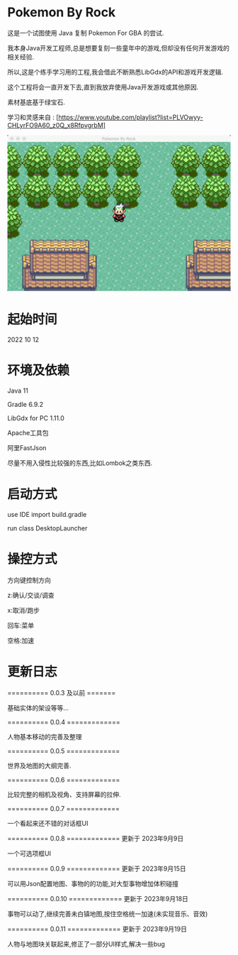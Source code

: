 # Pokemon By Rock

这是一个试图使用 Java 复制 Pokemon For GBA 的尝试.

我本身Java开发工程师,总是想要复刻一些童年中的游戏,但却没有任何开发游戏的相关经验.

所以,这是个练手学习用的工程,我会借此不断熟悉LibGdx的API和游戏开发逻辑.

这个工程将会一直开发下去,直到我放弃使用Java开发游戏或其他原因.

素材基底基于绿宝石.

学习和灵感来自 : [https://www.youtube.com/playlist?list=PLVOwyy-CHLyrFO9A60_z0Q_x8RfpvgrbM]

![image of the program](https://raw.githubusercontent.com/Rock-Ayl/Rock-Ayl-File.github.io/main/theme.png)

# 起始时间 

2022 10 12

# 环境及依赖

Java 11


Gradle 6.9.2


LibGdx for PC 1.11.0


Apache工具包


阿里FastJson


尽量不用入侵性比较强的东西,比如Lombok之类东西.

# 启动方式

use IDE import build.gradle

run class DesktopLauncher

# 操控方式

方向键控制方向

z:确认/交谈/调查

x:取消/跑步

回车:菜单

空格:加速

# 更新日志

========== 0.0.3 及以前 =======

基础实体的架设等等...

========== 0.0.4 =============

人物基本移动的完善及整理

========== 0.0.5 =============

世界及地图的大纲完善.

========== 0.0.6 =============

比较完整的相机及视角、支持屏幕的拉伸.

========== 0.0.7 =============

一个看起来还不错的对话框UI

========== 0.0.8 ============= 更新于 2023年9月9日

一个可选项框UI

========== 0.0.9 ============= 更新于 2023年9月15日

可以用Json配置地图、事物的的功能,对大型事物增加体积碰撞

========== 0.0.10 ============= 更新于 2023年9月18日

事物可以动了,继续完善未白镇地图,按住空格统一加速(未实现音乐、音效)

========== 0.0.11 ============= 更新于 2023年9月19日

人物与地图块关联起来,修正了一部分UI样式,解决一些bug